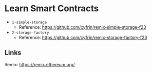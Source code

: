# Learn Smart Contracts

- `1-simple-storage`
  - Reference: https://github.com/cyfrin/remix-simple-storage-f23
- `2-storage-factory`
  - Reference: https://github.com/cyfrin/remix-storage-factory-f23

## Links

Remix: https://remix.ethereum.org/
